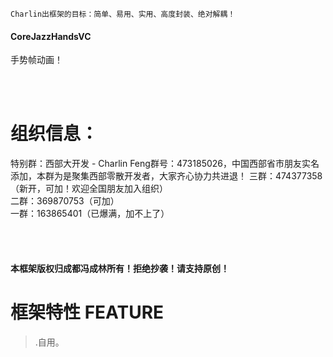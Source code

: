 

    Charlin出框架的目标：简单、易用、实用、高度封装、绝对解耦！

#### CoreJazzHandsVC
手势帧动画！<br />

<br /><br />

组织信息：
===============
特别群：西部大开发 - Charlin Feng群号：473185026，中国西部省市朋友实名添加，本群为是聚集西部零散开发者，大家齐心协力共进退！
三群：474377358（新开，可加！欢迎全国朋友加入组织） <br />
二群：369870753（可加） <br />
一群：163865401（已爆满，加不上了）<br />

<br /><br />

#### 本框架版权归成都冯成林所有！拒绝抄袭！请支持原创！

框架特性 FEATURE
===============
>.自用。<br />

<br /><br /><br />

